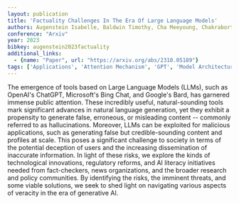 ```yaml
---
layout: publication
title: 'Factuality Challenges In The Era Of Large Language Models'
authors: Augenstein Isabelle, Baldwin Timothy, Cha Meeyoung, Chakraborty Tanmoy, Ciampaglia Giovanni Luca, Corney David, Diresta Renee, Ferrara Emilio, Hale Scott, Halevy Alon, Hovy Eduard, Ji Heng, Menczer Filippo, Miguez Ruben, Nakov Preslav, Scheufele Dietram, Sharma Shivam, Zagni Giovanni
conference: "Arxiv"
year: 2023
bibkey: augenstein2023factuality
additional_links:
  - {name: "Paper", url: "https://arxiv.org/abs/2310.05189"}
tags: ['Applications', 'Attention Mechanism', 'GPT', 'Model Architecture', 'Tools', 'Uncategorized']
---
```

The emergence of tools based on Large Language Models (LLMs), such as OpenAI's ChatGPT, Microsoft's Bing Chat, and Google's Bard, has garnered immense public attention. These incredibly useful, natural-sounding tools mark significant advances in natural language generation, yet they exhibit a propensity to generate false, erroneous, or misleading content -- commonly referred to as hallucinations. Moreover, LLMs can be exploited for malicious applications, such as generating false but credible-sounding content and profiles at scale. This poses a significant challenge to society in terms of the potential deception of users and the increasing dissemination of inaccurate information. In light of these risks, we explore the kinds of technological innovations, regulatory reforms, and AI literacy initiatives needed from fact-checkers, news organizations, and the broader research and policy communities. By identifying the risks, the imminent threats, and some viable solutions, we seek to shed light on navigating various aspects of veracity in the era of generative AI.
